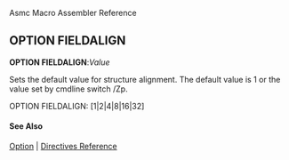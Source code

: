 Asmc Macro Assembler Reference

## OPTION FIELDALIGN

**OPTION FIELDALIGN**:_Value_

Sets the default value for structure alignment. The default value is 1 or the value set by cmdline switch /Zp.

OPTION FIELDALIGN: [1|2|4|8|16|32]

#### See Also

[Option](option.md) | [Directives Reference](readme.md)
